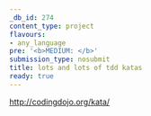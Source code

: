```yaml
---
_db_id: 274
content_type: project
flavours:
- any_language
pre: '<b>MEDIUM: </b>'
submission_type: nosubmit
title: lots and lots of tdd katas
ready: true
---
```



http://codingdojo.org/kata/